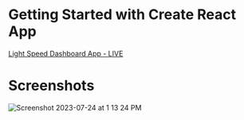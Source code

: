 # Getting Started with Create React App

[Light Speed Dashboard App - LIVE](https://react-dashboard-daniel.netlify.app)

# Screenshots
![Screenshot 2023-07-24 at 1 13 24 PM](https://github.com/zjian107-su/React-Dashboard-FlashyDashy/assets/35544956/e86b9497-8db7-493d-9b8c-b3c24234431c)
